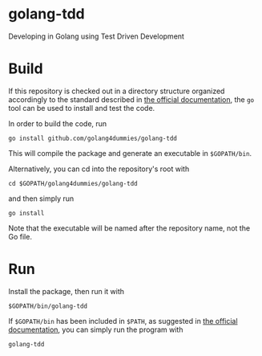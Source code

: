 golang-tdd
==========

Developing in Golang using Test Driven Development



Build
=====

If this repository is checked out in a directory structure organized accordingly to the standard described in [the official documentation](http://golang.org/pkg/go/build/), the ```go``` tool can be used to install and test the code.

In order to build the code, run

```
go install github.com/golang4dummies/golang-tdd
``` 

This will compile the package and generate an executable in ```$GOPATH/bin```.

Alternatively, you can cd into the repository's root with

```
cd $GOPATH/golang4dummies/golang-tdd
```

and then simply run

```
go install
```


Note that the executable will be named after the repository name, not the Go file.


Run
===

Install the package, then run it with

```
$GOPATH/bin/golang-tdd
```

If ```$GOPATH/bin``` has been included in ```$PATH```, as suggested in [the official documentation](http://golang.org/pkg/go/build/), you can simply run the program with

```
golang-tdd
```

